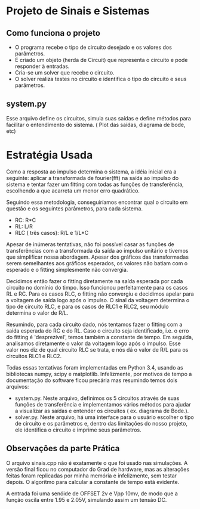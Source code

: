 # Projeto de Sinais e Sistemas

## Como funciona o projeto

* O programa recebe o tipo de circuito desejado e os valores dos parâmetros.
* É criado um objeto (herda de Circuit) que representa o circuito e pode responder à entradas.
* Cria-se um solver que recebe o circuito.
* O solver realiza testes no circuito e identifica o tipo do circuito e seus parâmetros.

## system.py

Esse arquivo define os circuitos, simula suas saídas e define métodos para facilitar o entendimento do sistema. ( Plot das saídas, diagrama de bode, etc)

# Estratégia Usada

Como a resposta ao impulso determina o sistema, a idéia inicial era a seguinte: aplicar a transformada de fourier(fft) na saída ao impulso do sistema e tentar fazer um fitting com todas as funções de transferência, escolhendo a que acarreta um menor erro quadrático.

Seguindo essa metodologia, conseguiríamos encontrar qual o circuito em questão e os seguintes parâmetros, para cada sistema.

* RC: R*C
* RL: L/R
* RLC ( três casos): R/L e 1/L*C

Apesar de inúmeras tentativas, não foi possível casar as funções de transferências com a transformada da saída ao impulso unitário e tivemos que simplificar nossa abordagem. Apesar dos gráficos das transformadas serem semelhantes aos gráficos esperados, os valores não batiam com o esperado e o fitting simplesmente não convergia.

Decidimos então fazer o fitting diretamente na saída esperada por cada circuito no domínio do timpo. Isso funcionou perfeitamente para os casos RL e RC. Para os casos RLC, o fitting não convergiu e decidimos apelar para a voltagem de saída logo após o impulso. O sinal da voltagem determina o tipo de circuito RLC, e para os casos de RLC1 e RLC2, seu módulo determina o valor de R/L.

Resumindo, para cada circuito dado, nós tentamos fazer o fitting com a saída esperada do RC e do RL. Caso o circuito seja identificado, i.e. o erro do fitting é 'desprezível', temos também a constante de tempo.
Em seguida, analisamos diretamente o valor da voltagem logo após o impulso. Esse valor nos diz de qual circuito RLC se trata, e nós dá o valor de R/L para os circuitos RLC1 e RLC2.

Todas essas tentativas foram implementadas em Python 3.4, usando as bibliotecas numpy, scipy e matplotlib. Infelizmente, por motivos de tempo a documentação do software ficou precária mas resumindo temos dois arquivos:

* system.py. Neste arquivo, definimos os 5 circuitos através de suas funções de transferência e implementamos vários métodos para ajudar a visualizar as saídas e entender os circuitos ( ex. diagrama de Bode.).
* solver.py. Neste arquivo, há uma interface para o usuário escolher o tipo de circuito e os parâmetros e, dentro das limitações do nosso projeto, ele identifica o circuito e imprime seus parâmetros.

## Observações da parte Prática

O arquivo sinais.cpp não é exatamente o que foi usado nas simulações. A versão final ficou no computador do Grad de hardware, mas as alterações feitas foram replicadas por minha memória e infelizmente, sem testar depois. O algoritmo para calcular a constante de tempo está evidente.

A entrada foi uma senóide de OFFSET 2v e Vpp 10mv, de modo que a função oscila entre 1.95 e 2.05V, simulando assim um tensão DC.

